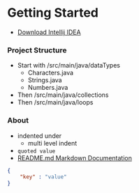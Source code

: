 # Getting Started
* [Download Intellij IDEA](https://www.jetbrains.com/idea/download)

### Project Structure
* Start with /src/main/java/dataTypes
  * Characters.java
  * Strings.java
  * Numbers.java
* Then /src/main/java/collections
* Then /src/main/java/loops

### About
* indented under
  * multi level indent
* `quoted value`
* [README.md Markdown Documentation](https://www.jetbrains.com/help/idea/markdown.html)
```json
{
    "key" : "value"
}
```